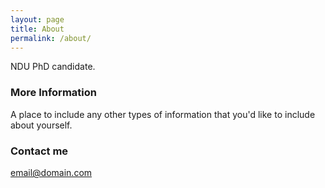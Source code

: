 ```yaml
---
layout: page
title: About
permalink: /about/
---
```


NDU PhD candidate.

### More Information

A place to include any other types of information that you'd like to include about yourself.

### Contact me

[email@domain.com](mailto:email@domain.com)
